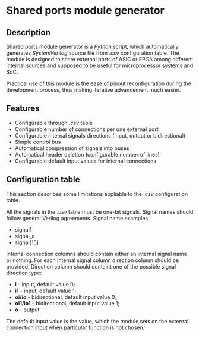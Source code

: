 # Shared ports module generator

## Description

Shared ports module generator is a _Python_ script, which automatically generates _SystemVerilog_ source file from _.csv_ configuration table. The module is designed to share external ports of ASIC or FPGA among different internal sources and supposed to be useful for microprocessor systems and SoC.

Practical use of this module is the ease of pinout reconfiguration during the development process, thus making iterative advancement much easier.

## Features

* Configurable through *.csv* table
* Configurable number of connections per one external port
* Configurable internal signals directions (input, output or bidirectional)
* Simple control bus 
* Automatical compression of signals into buses
* Automatical header deletion (configurable number of lines)
* Configurable default input values for internal connections 

## Configuration table

This section describes some limitations appliable to the *.csv* configuration table. 

All the signals in the *.csv* table must be one-bit signals. Signal names should follow general Verilog agreements. Signal name examples:

- signal1
- signal_a
- signal[15]

Internal connection columns should contain either an internal signal name or nothing. For each internal signal column direction column should be provided.  Direction column should containt one of the possible signal direction type:

- **i** - input, default value 0;
- **i1** - input, default value 1;
- **oi/io** - bidirectional, default input value 0;
- **oi1/io1** - bidirectional, default input value 1;
- **o** - output

The default input value is the value, which the module sets on the external connection input when particular function is not chosen.